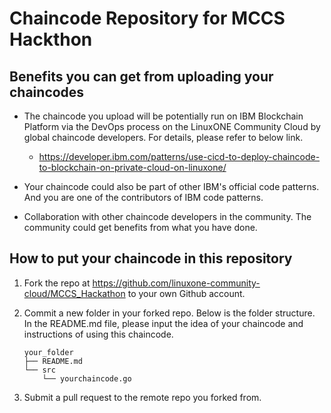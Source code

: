 # Chaincode Repository for MCCS Hackthon

## Benefits you can get from uploading your chaincodes

* The chaincode you upload will be potentially run on IBM Blockchain Platform via the DevOps process on the LinuxONE Community Cloud by global chaincode developers. For details, please refer to below link.

  * <https://developer.ibm.com/patterns/use-cicd-to-deploy-chaincode-to-blockchain-on-private-cloud-on-linuxone/>

* Your chaincode could also be part of other IBM's official code patterns. And you are one of the contributors of IBM code patterns.

* Collaboration with other chaincode developers in the community. The community could get benefits from what you have done.


## How to put your chaincode in this repository

1. Fork the repo at <https://github.com/linuxone-community-cloud/MCCS_Hackathon> to your own Github account.

2. Commit a new folder in your forked repo. Below is the folder structure. In the README.md file, please input the idea of your chaincode and instructions of using this chaincode. 


    ```
    your_folder
    ├── README.md
    └── src
        └── yourchaincode.go
    ```

3. Submit a pull request to the remote repo you forked from. 

